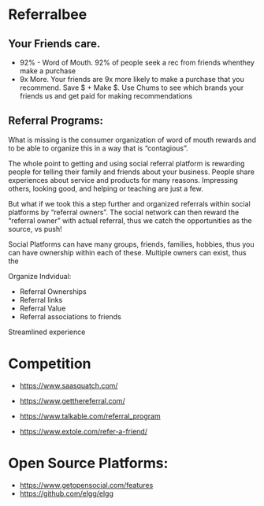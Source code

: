 # Referralbee

## Your Friends care.
- 92% - Word of Mouth.  92% of people seek a rec from friends whenthey make a purchase
- 9x More. Your friends are 9x more likely to make a purchase that you recommend. Save $ + Make $.  Use Chums to see which brands your friends us and get paid for making recommendations

## Referral Programs:
What is missing is the consumer organization of word of mouth rewards and to be able to organize this in a way that is “contagious”.

The whole point to getting and using social referral platform is rewarding people for telling their family and friends about your business. People share experiences about service and products for many reasons. Impressing others, looking good, and helping or teaching are just a few.

But what if we took this a step further and organized referrals within social platforms by “referral owners”.  The social network can then reward the “referral owner” with actual referral, thus we catch the opportunities as the source, vs push!

Social Platforms can have many groups, friends, families, hobbies, thus you can have ownership within each of these.  Multiple owners can exist, thus the 

Organize Indvidual:
- Referral Ownerships
- Referral links
- Referral Value
- Referral associations to friends

Streamlined experience

# Competition
- https://www.saasquatch.com/
- https://www.getthereferral.com/

- https://www.talkable.com/referral_program
- https://www.extole.com/refer-a-friend/


# Open Source Platforms:
- https://www.getopensocial.com/features
- https://github.com/elgg/elgg
